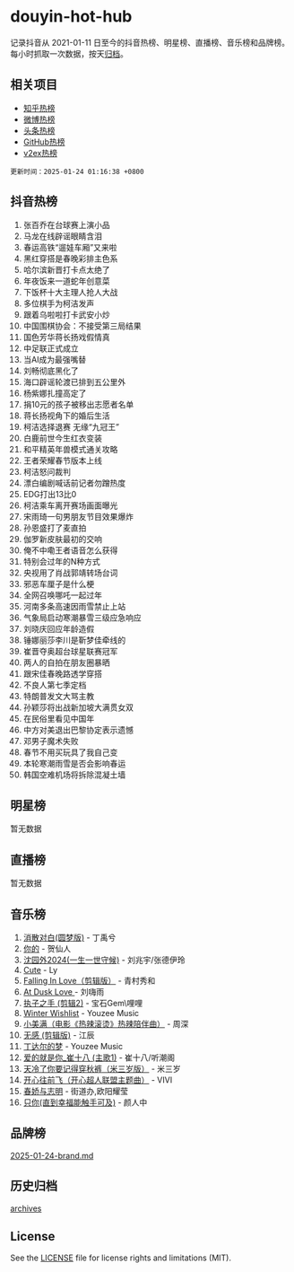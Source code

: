 # douyin-hot-hub

记录抖音从 2021-01-11 日至今的抖音热榜、明星榜、直播榜、音乐榜和品牌榜。每小时抓取一次数据，按天[归档](archives)。

## 相关项目

- [知乎热榜](https://github.com/lonnyzhang423/zhihu-hot-hub)
- [微博热榜](https://github.com/lonnyzhang423/weibo-hot-hub)
- [头条热榜](https://github.com/lonnyzhang423/toutiao-hot-hub)
- [GitHub热榜](https://github.com/lonnyzhang423/github-hot-hub)
- [v2ex热榜](https://github.com/lonnyzhang423/v2ex-hot-hub)


`更新时间：2025-01-24 01:16:38 +0800`

## 抖音热榜

1. 张百乔在台球赛上演小品
1. 马龙在线辟谣眼睛含泪
1. 春运高铁“遛娃车厢”又来啦
1. 黑红穿搭是春晚彩排主色系
1. 哈尔滨新晋打卡点太绝了
1. 年夜饭来一道蛇年创意菜
1. 下饭杯十大主理人抢人大战
1. 多位棋手为柯洁发声
1. 跟着乌啦啦打卡武安小炒
1. 中国围棋协会：不接受第三局结果
1. 国色芳华蒋长扬戏假情真
1. 中足联正式成立
1. 当AI成为最强嘴替
1. 刘畅彻底黑化了
1. 海口辟谣轮渡已排到五公里外
1. 杨紫娜扎撞高定了
1. 捐10元的孩子被移出志愿者名单
1. 蒋长扬视角下的婚后生活
1. 柯洁选择退赛 无缘“九冠王”
1. 白鹿前世今生红衣变装
1. 和平精英年兽模式通关攻略
1. 王者荣耀春节版本上线
1. 柯洁怒问裁判
1. 漂白编剧喊话前记者勿蹭热度
1. EDG打出13比0
1. 柯洁乘车离开赛场画面曝光
1. 宋雨琦一句男朋友节目效果爆炸
1. 孙恩盛打了麦直拍
1. 伽罗新皮肤最初的交响
1. 俺不中嘞王者语音怎么获得
1. 特别会过年的N种方式
1. 央视用了肖战郭靖转场台词
1. 邪恶车厘子是什么梗
1. 全网召唤哪吒一起过年
1. 河南多条高速因雨雪禁止上站
1. 气象局启动寒潮暴雪三级应急响应
1. 刘晓庆回应年龄造假
1. 锤娜丽莎李川是靳梦佳牵线的
1. 崔晋夺奥超台球星联赛冠军
1. 两人的自拍在朋友圈暴晒
1. 跟宋佳春晚路透学穿搭
1. 不良人第七季定档
1. 特朗普发文大骂主教
1. 孙颖莎将出战新加坡大满贯女双
1. 在民俗里看见中国年
1. 中方对美退出巴黎协定表示遗憾
1. 邓男子魔术失败
1. 春节不用买玩具了我自己变
1. 本轮寒潮雨雪是否会影响春运
1. 韩国空难机场将拆除混凝土墙

## 明星榜

暂无数据

## 直播榜

暂无数据

## 音乐榜

1. [消散对白(圆梦版)](https://sf5-hl-cdn-tos.douyinstatic.com/obj/tos-cn-ve-2774/og4jB5I5IizzoZVAAAzWgBMAsMDWoArfwBOiFs) - 丁禹兮
1. [你的](https://sf5-hl-cdn-tos.douyinstatic.com/obj/tos-cn-ve-2774/oYuIeKf42jB7sEV6B2upMdpYAgfrQWj0FeRegh) - 贺仙人
1. [沈园外2024(一生一世守候)](https://sf5-hl-cdn-tos.douyinstatic.com/obj/tos-cn-ve-2774/oAIYMHGCmKaYKFDd6FZBf9AfMfx1eErAAEJAFH) - 刘兆宇/张德伊玲
1. [Cute](https://sf5-hl-cdn-tos.douyinstatic.com/obj/tos-cn-ve-2774/o4IbIzHWKAAB4wsS5qMBRiiAlEBGTpQRNfFvuo) - Ly
1. [Falling In Love（剪辑版）](https://sf5-hl-cdn-tos.douyinstatic.com/obj/tos-cn-ve-2774/o8ajpA8zzgBPahbBIO8AcKGBLJezFCRd1wfP9f) - 青村秀和
1. [ At Dusk  Love ](https://sf5-hl-cdn-tos.douyinstatic.com/obj/tos-cn-ve-2774/o8CrpCf5CaYgI4ZrtQgMQAFEfuGqNnRSDQAPBc) - 刘嗨雨
1. [执子之手 (剪辑2)](https://sf5-hl-cdn-tos.douyinstatic.com/obj/tos-cn-ve-2774/oUoZLQjCc31XzqsBnBQUNgeKtYPBcgbFDwtfcu) - 宝石Gem\哩哩
1. [Winter Wishlist](https://sf5-hl-cdn-tos.douyinstatic.com/obj/tos-cn-ve-2774/oIIgUOeamCFCVAzxN6MFRLIBlLGpUqQxeeHrLE) - Youzee Music
1. [小美满（电影《热辣滚烫》热辣陪伴曲）](https://sf5-hl-cdn-tos.douyinstatic.com/obj/tos-cn-ve-2774/o0GAn2lSgfZIDUgtevCGDQYnFg4CwnrBaxbTZL) - 周深
1. [无感 (剪辑版)](https://sf6-cdn-tos.douyinstatic.com/obj/tos-cn-ve-2774/o0eIsUzJBDlQaQFC5OFlgbMEZC1TFYBftOBn6p) - 江辰
1. [丁达尔的梦](https://sf5-hl-cdn-tos.douyinstatic.com/obj/tos-cn-ve-2774/oMU3WirUZBVQkAC9ccG5P2IQirziZM2RTInUY) - Youzee Music
1. [爱的就是你_崔十八 (主歌1)](https://sf6-cdn-tos.douyinstatic.com/obj/tos-cn-ve-2774/oI5BO5DhFZ6UTcNCnZaOCBLtZ7WIMQGfgnXf5E) - 崔十八/听潮阁
1. [天冷了你要记得穿秋裤（米三岁版）](https://sf6-cdn-tos.douyinstatic.com/obj/tos-cn-ve-2774/oQlIwVIDWiZ6BQilAorS7MA0AgCkQDvcZAdm1) - 米三岁
1. [开心往前飞（开心超人联盟主题曲）](https://sf5-hl-cdn-tos.douyinstatic.com/obj/tos-cn-ve-2774/9d8fb7c82cf1421fb93a9fe925275e0a) - VIVI
1. [春娇与志明](https://sf5-hl-cdn-tos.douyinstatic.com/obj/tos-cn-ve-2774/e530d8fceb7044b39707d7f9ff54add1) - 街道办,欧阳耀莹
1. [只你(直到幸福能触手可及)](https://sf5-hl-cdn-tos.douyinstatic.com/obj/tos-cn-ve-2774/o0lBkRDzFTeaVSUz3ZZSCBVtZ5DIMQGfgmEAuE) - 颜人中

## 品牌榜

[2025-01-24-brand.md](archives/2025-01-24-brand.md)

## 历史归档

[archives](archives)

## License

See the [LICENSE](LICENSE) file for license rights and limitations (MIT).
